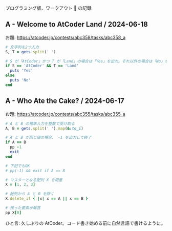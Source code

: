 プログラミング版、ワークアウト 💪 の記録
## A - Welcome to AtCoder Land / 2024-06-18
お題: https://atcoder.jp/contests/abc358/tasks/abc358_a
```ruby
# 文字列を2つ入力
S, T = gets.split(' ')

# S が「AtCoder」かつ T が「Land」の場合は「Yes」を出力。それ以外の場合は「No」を出力。
if S == 'AtCoder' && T == 'Land'
  puts 'Yes'
else
  puts 'No'
end
```

## A - Who Ate the Cake? / 2024-06-17
お題: https://atcoder.jp/contests/abc355/tasks/abc355_a
```ruby
# A と B の標準入力を整数で受け取る
A, B = gets.split(' ').map(&:to_i)

# A と B が同じ値の場合、 -1 を出力して終了
if A == B
  pp -1
  exit
end

# 下記でもOK
# pp(-1) && exit if A == B

# マスターとなる配列 X を用意
X = [1, 2, 3]

# 配列から A と B を除く
X.delete_if { |x| x == A || x == B }

# 残った要素が解答
pp X[0]
```
ひと言: 久しぶりの AtCoder。コード書き始める前に自然言語で書けるように。
